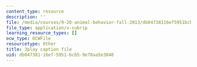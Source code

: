 ```yaml
---
content_type: resource
description: ''
file: /media/courses/9-20-animal-behavior-fall-2013/db04738116ef5951bcb59e78aa5e3840_472232.vtt
file_type: application/x-subrip
learning_resource_types: []
ocw_type: OCWFile
resourcetype: Other
title: 3play caption file
uid: db047381-16ef-5951-bcb5-9e78aa5e3840
---
```


